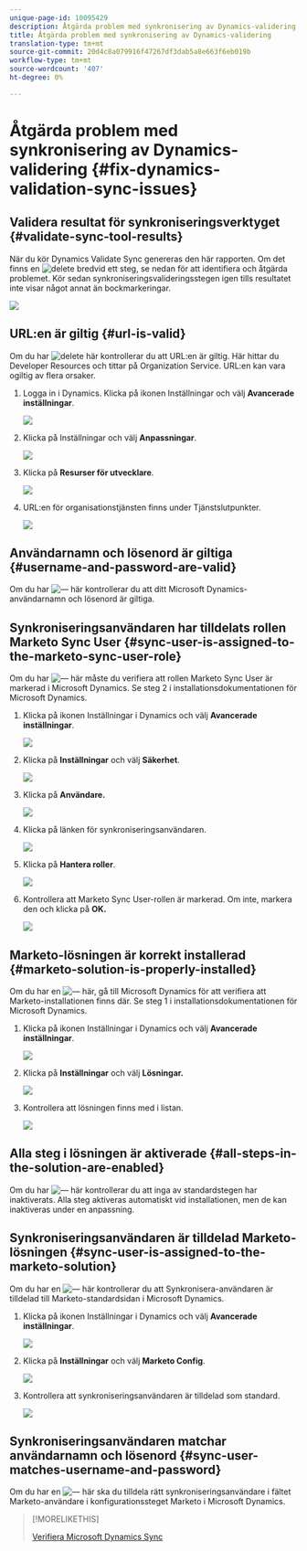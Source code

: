 ```yaml
---
unique-page-id: 10095429
description: Åtgärda problem med synkronisering av Dynamics-validering - Marketo Docs - Produktdokumentation
title: Åtgärda problem med synkronisering av Dynamics-validering
translation-type: tm+mt
source-git-commit: 20d4c8a079916f47267df3dab5a8e663f6eb019b
workflow-type: tm+mt
source-wordcount: '407'
ht-degree: 0%

---
```



# Åtgärda problem med synkronisering av Dynamics-validering {#fix-dynamics-validation-sync-issues}

## Validera resultat för synkroniseringsverktyget {#validate-sync-tool-results}

När du kör Dynamics Validate Sync genereras den här rapporten. Om det finns en ![delete](assets/delete.png) bredvid ett steg, se nedan för att identifiera och åtgärda problemet. Kör sedan synkroniseringsvalideringsstegen igen tills resultatet inte visar något annat än bockmarkeringar.

![](assets/image2015-9-22-15-3a58-3a12.png)

## URL:en är giltig {#url-is-valid}

Om du har ![delete](assets/delete.png) här kontrollerar du att URL:en är giltig. Här hittar du Developer Resources och tittar på Organization Service. URL:en kan vara ogiltig av flera orsaker.

1. Logga in i Dynamics. Klicka på ikonen Inställningar och välj **Avancerade inställningar**.

   ![](assets/one.png)

1. Klicka på Inställningar och välj **Anpassningar**.

   ![](assets/two.png)

1. Klicka på **Resurser för utvecklare**.

   ![](assets/three.png)

1. URL:en för organisationstjänsten finns under Tjänstslutpunkter.

   ![](assets/four.png)

## Användarnamn och lösenord är giltiga {#username-and-password-are-valid}

Om du har ![—](assets/delete.png) här kontrollerar du att ditt Microsoft Dynamics-användarnamn och lösenord är giltiga.

## Synkroniseringsanvändaren har tilldelats rollen Marketo Sync User {#sync-user-is-assigned-to-the-marketo-sync-user-role}

Om du har ![—](assets/delete.png) här måste du verifiera att rollen Marketo Sync User är markerad i Microsoft Dynamics. Se steg 2 i installationsdokumentationen för Microsoft Dynamics.

1. Klicka på ikonen Inställningar i Dynamics och välj **Avancerade inställningar**.

   ![](assets/one.png)

1. Klicka på **Inställningar** och välj **Säkerhet**.

   ![](assets/six.png)

1. Klicka på **Användare.**

   ![](assets/image2015-9-24-9-3a47-3a25.png)

1. Klicka på länken för synkroniseringsanvändaren.

   ![](assets/seven.png)

1. Klicka på **Hantera roller**.

   ![](assets/eight.png)

1. Kontrollera att Marketo Sync User-rollen är markerad. Om inte, markera den och klicka på **OK.**

   ![](assets/image2015-9-24-9-3a59-3a21.png)

## Marketo-lösningen är korrekt installerad {#marketo-solution-is-properly-installed}

Om du har en ![—](assets/delete.png) här, gå till Microsoft Dynamics för att verifiera att Marketo-installationen finns där. Se steg 1 i installationsdokumentationen för Microsoft Dynamics.

1. Klicka på ikonen Inställningar i Dynamics och välj **Avancerade inställningar**.

   ![](assets/one.png)

1. Klicka på **Inställningar** och välj **Lösningar.**

   ![](assets/eleven.png)

1. Kontrollera att lösningen finns med i listan.

   ![](assets/twelve.png)

## Alla steg i lösningen är aktiverade {#all-steps-in-the-solution-are-enabled}

Om du har ![—](assets/delete.png) här kontrollerar du att inga av standardstegen har inaktiverats. Alla steg aktiveras automatiskt vid installationen, men de kan inaktiveras under en anpassning.

## Synkroniseringsanvändaren är tilldelad Marketo-lösningen {#sync-user-is-assigned-to-the-marketo-solution}

Om du har en ![—](assets/delete.png) här kontrollerar du att Synkronisera-användaren är tilldelad till Marketo-standardsidan i Microsoft Dynamics.

1. Klicka på ikonen Inställningar i Dynamics och välj **Avancerade inställningar**.

   ![](assets/one.png)

1. Klicka på **Inställningar** och välj **Marketo Config**.

   ![](assets/thirteen.png)

1. Kontrollera att synkroniseringsanvändaren är tilldelad som standard.

   ![](assets/fourteen.png)

## Synkroniseringsanvändaren matchar användarnamn och lösenord {#sync-user-matches-username-and-password}

Om du har en ![—](assets/delete.png) här ska du tilldela rätt synkroniseringsanvändare i fältet Marketo-användare i konfigurationssteget Marketo i Microsoft Dynamics.

>[!MORELIKETHIS]
>
>[Verifiera Microsoft Dynamics Sync](/help/marketo/product-docs/crm-sync/microsoft-dynamics-sync/sync-setup/validate-microsoft-dynamics-sync.md)
